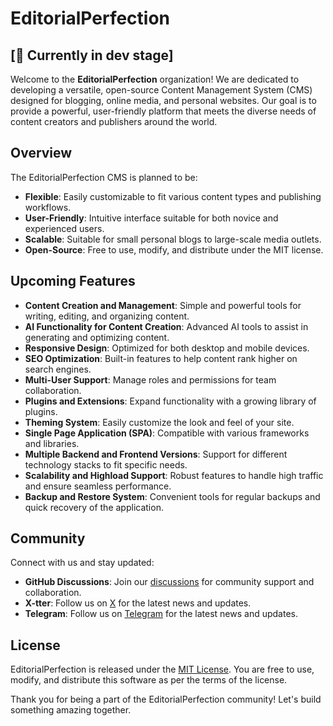 # EditorialPerfection 

## [🚧 Currently in dev stage]

Welcome to the **EditorialPerfection** organization! 
We are dedicated to developing a versatile, open-source Content Management System (CMS) designed for blogging, online media, and personal websites. 
Our goal is to provide a powerful, user-friendly platform that meets the diverse needs of content creators and publishers around the world.

## Overview

The EditorialPerfection CMS is planned to be:

- **Flexible**: Easily customizable to fit various content types and publishing workflows.
- **User-Friendly**: Intuitive interface suitable for both novice and experienced users.
- **Scalable**: Suitable for small personal blogs to large-scale media outlets.
- **Open-Source**: Free to use, modify, and distribute under the MIT license.

## Upcoming Features

- **Content Creation and Management**: Simple and powerful tools for writing, editing, and organizing content.
- **AI Functionality for Content Creation**: Advanced AI tools to assist in generating and optimizing content.
- **Responsive Design**: Optimized for both desktop and mobile devices.
- **SEO Optimization**: Built-in features to help content rank higher on search engines.
- **Multi-User Support**: Manage roles and permissions for team collaboration.
- **Plugins and Extensions**: Expand functionality with a growing library of plugins.
- **Theming System**: Easily customize the look and feel of your site.
- **Single Page Application (SPA)**: Compatible with various frameworks and libraries.
- **Multiple Backend and Frontend Versions**: Support for different technology stacks to fit specific needs.
- **Scalability and Highload Support**: Robust features to handle high traffic and ensure seamless performance.
- **Backup and Restore System**: Convenient tools for regular backups and quick recovery of the application.


## Community

Connect with us and stay updated:

- **GitHub Discussions**: Join our [discussions](https://github.com/orgs/EditorialPerfection/discussions) for community support and collaboration.
- **X-tter**: Follow us on [X](https://x.com/EditorialPerfection) for the latest news and updates.
- **Telegram**: Follow us on [Telegram](t.me/EditorialPerfection) for the latest news and updates.


## License

EditorialPerfection is released under the [MIT License](LICENSE). You are free to use, modify, and distribute this software as per the terms of the license.



Thank you for being a part of the EditorialPerfection community! Let's build something amazing together.

